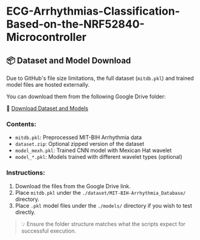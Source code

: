 # ECG-Arrhythmias-Classification-Based-on-the-NRF52840-Microcontroller

## 📦 Dataset and Model Download

Due to GitHub's file size limitations, the full dataset (`mitdb.pkl`) and trained model files are hosted externally.

You can download them from the following Google Drive folder:

🔗 [Download Dataset and Models](https://drive.google.com/drive/folders/1NdIk_trCy8yr7e8LDQZCaSs1VoVZOk-Y?usp=drive_link)

### Contents:
- `mitdb.pkl`: Preprocessed MIT-BIH Arrhythmia data
- `dataset.zip`: Optional zipped version of the dataset
- `model_mexh.pkl`: Trained CNN model with Mexican Hat wavelet
- `model_*.pkl`: Models trained with different wavelet types (optional)

### Instructions:
1. Download the files from the Google Drive link.
2. Place `mitdb.pkl` under the `./dataset/MIT-BIH-Arrhythmia_Database/` directory.
3. Place `.pkl` model files under the `./models/` directory if you wish to test directly.

> 💡 Ensure the folder structure matches what the scripts expect for successful execution.
